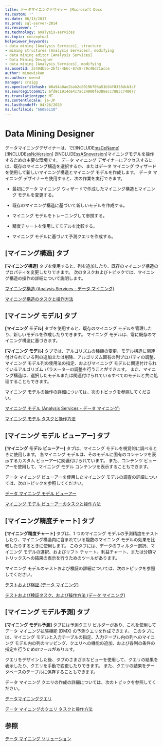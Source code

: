 ```yaml
---
title: データマイニングデザイナー |Microsoft Docs
ms.custom: ''
ms.date: 06/13/2017
ms.prod: sql-server-2014
ms.reviewer: ''
ms.technology: analysis-services
ms.topic: conceptual
helpviewer_keywords:
- data mining [Analysis Services], structure
- mining structures [Analysis Services], modifying
- data mining editor [Analysis Services]
- Data Mining Designer
- data mining [Analysis Services], modifying
ms.assetid: 2540db5b-2bf3-4b6c-87c8-79c48d71acce
author: minewiskan
ms.author: owend
manager: craigg
ms.openlocfilehash: b0a54a0ae2bab2c8019b706a51b94f0338dcb3cf
ms.sourcegitcommit: 6fd8c1914de4c7ac24900fe388ecc7883c740077
ms.translationtype: MT
ms.contentlocale: ja-JP
ms.lasthandoff: 04/26/2020
ms.locfileid: "66085110"
---
```

# <a name="data-mining-designer"></a>Data Mining Designer
  データマイニングデザイナーは、で[!INCLUDE[msCoName](../../includes/msconame-md.md)] [!INCLUDE[ssNoVersion](../../includes/ssnoversion-md.md)] [!INCLUDE[ssASnoversion](../../includes/ssasnoversion-md.md)]マイニングモデルを操作するための主要な環境です。 データ マイニング デザイナーにアクセスするには、既存のマイニング構造を選択するか、またはデータ マイニング ウィザードを使用して新しいマイニング構造とマイニング モデルを作成します。 データ マイニング デザイナーを使用すると、次の作業を実行できます。  
  
-   最初にデータ マイニング ウィザードで作成したマイニング構造とマイニング モデルを変更する。  
  
-   既存のマイニング構造に基づいて新しいモデルを作成する。  
  
-   マイニング モデルをトレーニングして参照する。  
  
-   精度チャートを使用してモデルを比較する。  
  
-   マイニング モデルに基づいて予測クエリを作成する。  
  
## <a name="mining-structure-tab"></a>[マイニング構造] タブ  
 **[マイニング構造]** タブを使用すると、列を追加したり、既存のマイニング構造のプロパティを変更したりできます。 次のタスクおよびトピックでは、マイニング構造の操作の詳細について説明します。  
  
 [マイニング構造 (Analysis Services - データ マイニング)](mining-structures-analysis-services-data-mining.md)  
  
 [マイニング構造のタスクと操作方法](mining-structure-tasks-and-how-tos.md)  
  
## <a name="mining-models-tab"></a>[マイニング モデル] タブ  
 **[マイニング モデル]** タブを使用すると、既存のマイニング モデルを管理したり、新しいモデルを作成したりできます。 マイニング モデルは、常に既存のマイニング構造に基づきます。  
  
 **[マイニング モデル]** タブでは、アルゴリズムの種類の変更、モデル構造に関連付けられている列の追加または削除、アルゴリズム固有の列プロパティの調整、マイニング モデル列の使用法の指定、およびマイニング モデルに関連付けられているアルゴリズム パラメーターの調整を行うことができます。 また、マイニング構造は、選択したモデルまたは関連付けられているすべてのモデルと共に処理することもできます。  
  
 マイニング モデルの操作の詳細については、次のトピックを参照してください。  
  
 [マイニング モデル (Analysis Services - データ マイニング)](mining-models-analysis-services-data-mining.md)  
  
 [マイニング モデル タスクと操作方法](mining-model-tasks-and-how-tos.md)  
  
## <a name="mining-model-viewer-tab"></a>[マイニング モデル ビューアー] タブ  
 **[マイニング モデル ビューアー]** タブは、マイニング モデルを視覚的に調べるときに使用します。 各マイニング モデルは、そのモデルに固有のコンテンツを表示するカスタム ビューアーに関連付けられています。 また、コンテンツ ビューアーを使用して、マイニング モデル コンテンツを表示することもできます。  
  
 データ マイニング ビューアーを使用したマイニング モデルの調査の詳細については、次のトピックを参照してください。  
  
 [データ マイニング モデル ビューアー](data-mining-model-viewers.md)  
  
 [マイニング モデル ビューアーのタスクと操作方法](mining-model-viewer-tasks-and-how-tos.md)  
  
## <a name="mining-accuracy-chart-tab"></a>[マイニング精度チャート] タブ  
 **[マイニング精度チャート]** タブは、1 つのマイニング モデルの予測精度をテストしたり、マイニング構造内に含まれている複数のマイニング モデルの効果を比較したりするときに使用します。 このタブには、データのフィルター選択、マイニング モデルの選択、およびリフト チャート、利益チャート、または分類マトリックスへの結果の表示を行うためのツールがあります。  
  
 マイニング モデルのテストおよび検証の詳細については、次のトピックを参照してください。  
  
 [テストおよび検証 &#40;データ マイニング&#41;](testing-and-validation-data-mining.md)  
  
 [テストおよび検証タスク、および操作方法 (データ マイニング)](testing-and-validation-tasks-and-how-tos-data-mining.md)  
  
## <a name="mining-model-prediction-tab"></a>[マイニング モデル予測] タブ  
 **[マイニング モデル予測]** タブには予測クエリ ビルダーがあり、これを使用してデータ マイニング拡張機能 (DMX) の予測クエリを作成できます。 このタブには、マイニング モデルと入力テーブルの指定、入力テーブル内の列へのマイニング モデル内の列のマッピング、クエリへの機能の追加、および各列の条件の指定を行うためのツールがあります。  
  
 クエリをデザインした後、タブのさまざまなビューを使用して、クエリの結果を表示したり、クエリを手動で変更したりできます。 また、クエリの結果をデータベースのテーブルに保存することもできます。  
  
 データ マイニング クエリの作成の詳細については、次のトピックを参照してください。  
  
 [データマイニングクエリ](data-mining-queries.md)  
  
 [データ マイニングのクエリ タスクと操作方法](data-mining-query-tasks-and-how-tos.md)  
  
## <a name="see-also"></a>参照  
 [データ マイニング ソリューション](data-mining-solutions.md)  
  
  
